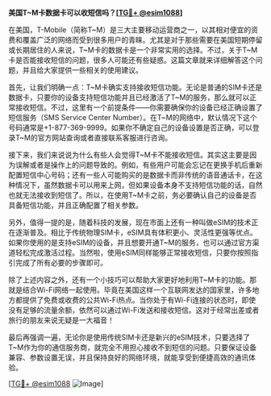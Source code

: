 **美国T~M卡数据卡可以收短信吗？[[TG💪+ @esim1088](https://t.me/s/esim1088)]**

在美国，T-Mobile（简称T~M）是三大主要移动运营商之一，以其相对便宜的资费和覆盖广泛的网络而受到很多用户的青睐。尤其是对于那些需要在美国短期停留或长期居住的人来说，T~M卡的数据卡是一个非常实用的选择。不过，关于T~M卡是否能接收短信的问题，很多人可能还有些疑惑。这篇文章就来详细解答这个问题，并且给大家提供一些相关的使用建议。

首先，让我们明确一点：T~M卡确实支持接收短信功能。无论是普通的SIM卡还是数据卡，只要你的设备支持短信功能并且已经激活了T~M的服务，那么就可以正常接收短信。不过，这里有一个前提条件——你需要确保你的设备已经正确设置了短信服务（SMS Service Center Number）。在T~M的网络中，默认情况下这个号码通常是+1-877-369-9999。如果你不确定自己的设备设置是否正确，可以登录T~M的官方网站查询或者直接联系客服进行咨询。

接下来，我们来说说为什么有些人会觉得T~M卡不能接收短信。其实这主要是因为误解或者是操作上的问题导致的。例如，有些用户可能会忘记在更换手机后重新配置短信中心号码；还有一些人可能购买的是数据卡而非传统的语音通话卡，在这种情况下，虽然数据卡可以用来上网，但如果设备本身不支持短信功能的话，自然也就无法接收到短信了。所以，在使用T~M卡之前，务必要确认自己的设备是否具备短信功能，并且正确配置了相关参数。

另外，值得一提的是，随着科技的发展，现在市面上还有一种叫做eSIM的技术正在逐渐普及。相比于传统物理SIM卡，eSIM具有体积更小、灵活性更强等优点。如果你使用的是支持eSIM的设备，并且想要开通T~M的服务，也可以通过官方渠道轻松完成激活过程。当然啦，使用eSIM同样能够正常接收短信，只要你按照指引完成了所有必要的步骤即可。

除了上述内容之外，还有一个小技巧可以帮助大家更好地利用T~M卡的功能。那就是结合Wi-Fi网络一起使用。毕竟在美国这样一个互联网发达的国家里，许多地方都提供了免费或收费的公共Wi-Fi热点。当你处于有Wi-Fi连接的状态时，即使没有足够的流量余额，依然可以通过Wi-Fi发送和接收短信。这对于经常出差或者旅行的朋友来说无疑是一大福音！

最后再强调一遍，无论你是使用传统SIM卡还是新兴的eSIM技术，只要选择了T~M作为你的通信服务商，就完全不用担心接收不到短信的问题。只要保证设备兼容、参数设置无误，并且保持良好的网络环境，就能享受到便捷高效的通讯体验。

[[TG💪+ @esim1088](https://t.me/s/esim1088) ![Image](https://i.postimg.cc/4NQfJmqS/Snipaste-2025-05-13-00-14-12.png)]